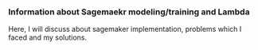 ### Information about Sagemaekr modeling/training and Lambda 
Here, I will discuss about sagemaker implementation, problems which I faced and my solutions.
